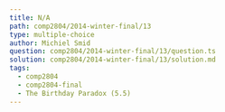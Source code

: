 ```yaml
---
title: N/A
path: comp2804/2014-winter-final/13
type: multiple-choice
author: Michiel Smid
question: comp2804/2014-winter-final/13/question.ts
solution: comp2804/2014-winter-final/13/solution.md
tags:
  - comp2804
  - comp2804-final
  - The Birthday Paradox (5.5)
---
```

